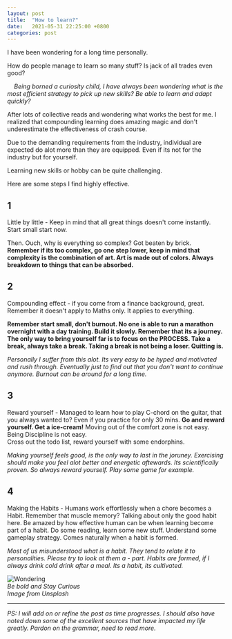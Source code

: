 ```yaml
---
layout: post
title:  "How to learn?"
date:   2021-05-31 22:25:00 +0800
categories: post
---
```

I have been wondering for a long time personally. 

How do people manage to learn so many stuff? Is jack of all trades even good? 

&nbsp; &nbsp; _Being borned a curiosity child, I have always been wondering what is the most efficient strategy to pick up new skills? Be able to learn and adapt quickly?_ 

After lots of collective reads and wondering what works the best for me. I realized that compounding learning does amazing magic and don't underestimate the effectiveness of crash course.

Due to the demanding requirements from the industry, individual are expected do alot more than they are equipped. Even if its not for the industry but for yourself. 

Learning new skills or hobby can be quite challenging. 

Here are some steps I find highly effective.  

## 1  
Little by little - Keep in mind that all great things doesn't come instantly. Start small start now. 

Then. Ouch, why is everything so complex? Got beaten by brick.  
__Remember if its too complex, go one step lower, keep in mind that complexity is the combination of art. Art is made out of colors. Always breakdown to things that can be absorbed.__ 

## 2
Compounding effect - if you come from a finance background, great. Remember it doesn't apply to Maths only. It applies to everything.  

__Remember start small, don't burnout. No one is able to run a marathon overnight with a day training. Build it slowly. Remember that its a journey. The only way to bring yourself far is to focus on the PROCESS. Take a break, always take a break.  Taking a break is not being a loser. Quitting is.__ 

_Personally I suffer from this alot. Its very easy to be hyped and motivated and rush through. Eventually just to find out that you don't want to continue anymore. Burnout can be around for a long time._

## 3
Reward yourself - Managed to learn how to play C-chord on the guitar, that you always wanted to? Even if you practice for only 30 mins. __Go and reward yourself. Get a ice-cream!__ Moving out of the comfort zone is not easy. Being Discipline is not easy.   
Cross out the todo list, reward yourself with some endorphins.  

_Making yourself feels good, is the only way to last in the joruney. Exercising should make you feel alot better and energetic aftewards. Its scientifically proven. So always reward yourself. Play some game for example._

## 4
Making the Habits - Humans work effortlessly when a chore becomes a Habit. Remember that muscle memory? Talking about only the good habit here. Be amazed by how effective human can be when learning become part of a habit. Do some reading, learn some new stuff. Understand some gameplay strategy. Comes naturally when a habit is formed. 

_Most of us misunderstood what is a habit. They tend to relate it to personalities. Please try to look at them a - part. Habits are formed, if I always drink cold drink after a meal. Its a habit, its cultivated._

![Wondering](https://unsplash.com/photos/RX-Vy-GxrFM/download?force=true&w=320 "Wondering" )  
_Be bold and Stay Curious_ <br />
_Image from Unsplash_

----
_PS: I will add on or refine the post as time progresses. I should also have noted down some of the excellent sources that have impacted my life greatly. Pardon on the grammar, need to read more._ 

